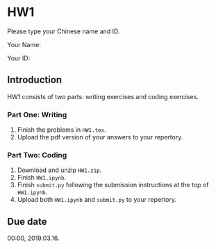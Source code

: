 # HW1

Please type your Chinese name and ID.

Your Name:

Your ID:

## Introduction

HW1 consists of two parts: writing exercises and coding exercises.

### Part One: Writing 

1. Finish the problems in `HW1.tex`.
2. Upload the pdf version of your answers to your repertory.

### Part Two: Coding

1. Download and unzip `HW1.zip`.
2. Finish `HW1.ipynb`. 
3. Finish `submit.py` following the submission instructions at the top of `HW1.ipynb`.
4. Upload both `HW1.ipynb` and `submit.py` to your repertory.

## Due date
 
00:00, 2019.03.16.

